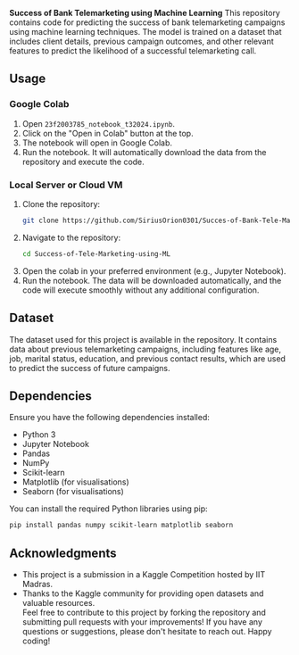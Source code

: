 **Success of Bank Telemarketing using Machine Learning**
This repository contains code for predicting the success of bank telemarketing campaigns using machine learning techniques. The model is trained on a dataset that includes client details, previous campaign outcomes, and other relevant features to predict the likelihood of a successful telemarketing call.
## Usage

### Google Colab
1. Open `23f2003785_notebook_t32024.ipynb`.
2. Click on the "Open in Colab" button at the top.
3. The notebook will open in Google Colab.
4. Run the notebook. It will automatically download the data from the repository and execute the code.

### Local Server or Cloud VM
1. Clone the repository:
   ```bash
   git clone https://github.com/SiriusOrion0301/Succes-of-Bank-Tele-Marketing-using-ML.git
   ```
2. Navigate to the repository:
   ```bash
   cd Success-of-Tele-Marketing-using-ML
   ```
3. Open the colab in your preferred environment (e.g., Jupyter Notebook).
4. Run the notebook. The data will be downloaded automatically, and the code will execute smoothly without any additional configuration.

## Dataset
The dataset used for this project is available in the repository.  It contains data about previous telemarketing campaigns, including features like age, job, marital status, education, and previous contact results, which are used to predict the success of future campaigns.

## Dependencies
Ensure you have the following dependencies installed:
- Python 3
- Jupyter Notebook
- Pandas
- NumPy
- Scikit-learn
- Matplotlib (for visualisations)
- Seaborn (for visualisations)

You can install the required Python libraries using pip:
```bash
pip install pandas numpy scikit-learn matplotlib seaborn
```


## Acknowledgments
- This project is a submission in a Kaggle Competition hosted by IIT Madras.
- Thanks to the Kaggle community for providing open datasets and valuable resources.  
Feel free to contribute to this project by forking the repository and submitting pull requests with your improvements! If you have any questions or suggestions, please don't hesitate to reach out. Happy coding!
